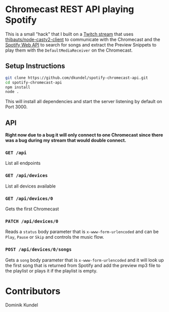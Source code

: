 # Chromecast REST API playing Spotify

This is a small "hack" that I built on a [Twitch stream](https://twitch.tv/twilio) that uses [thibauts/node-castv2-client](https://github.com/thibauts/node-castv2-client) to communicate with the Chromecast and the [Spotify Web API](https://developer.spotify.com/web-api/) to search for songs and extract the Preview Snippets to play them with the `DefaultMediaReceiver` on the Chromecast.

## Setup Instructions

```sh
git clone https://github.com/dkundel/spotify-chromecast-api.git
cd spotify-chromecast-api
npm install
node .
```

This will install all dependencies and start the server listening by default on Port 3000.

## API

**Right now due to a bug it will only connect to one Chromecast since there was a bug during my stream that would double connect.**

### `GET /api`

List all endpoints

### `GET /api/devices`

List all devices available

### `GET /api/devices/0`

Gets the first Chromecast

### `PATCH /api/devices/0`

Reads a `status` body parameter that is `x-www-form-urlencoded` and can be `Play`, `Pause` or `Skip` and controls the music flow.

### `POST /api/devices/0/songs`

Gets a `song` body parameter that is `x-www-form-urlencoded` and it will look up the first song that is returned from Spotify and add the preview mp3 file to the playlist or plays it if the playlist is empty.

# Contributors

Dominik Kundel
